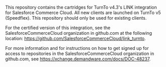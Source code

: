 This repository contains the cartridges for TurnTo v4.3's LINK integration for Salesforce Commerce Cloud.
All new clients are launched on TurnTo v5 (Speedflex). This repository should only be used for existing clients.

For the certified version of this integration, see the SalesforceCommerceCloud organization in github.com at the following location: https://github.com/SalesforceCommerceCloud/link_turnto.

For more information and for instructions on how to get signed up for access to repositories in the SalesforceCommerceCloud organization in github.com, see https://xchange.demandware.com/docs/DOC-48237.

